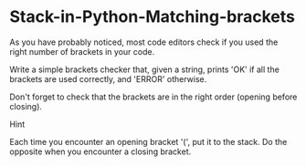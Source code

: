 # Stack-in-Python-Matching-brackets

As you have probably noticed, most code editors check if you used the right number of brackets in your code.

Write a simple brackets checker that, given a string, prints 'OK' if all the brackets are used correctly, and 'ERROR' otherwise.

Don't forget to check that the brackets are in the right order (opening before closing).

Hint

Each time you encounter an opening bracket '(', put it to the stack. Do the opposite when you encounter a closing bracket.
